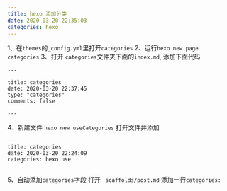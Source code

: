 ```yaml
---
title: hexo 添加分类
date: 2020-03-20 22:35:03
categories: hexo
---
```


1、在`themes`的`_config.yml`里打开`categories`
2、运行`hexo new page categories`
3、打开 `categories`文件夹下面的`index.md`, 添加下面代码
```
---

title: categories
date: 2020-03-20 22:37:45
type: "categories"
comments: false

---
```

4、新建文件 `hexo new useCategories`
打开文件并添加
```
---
title: categories
date: 2020-03-20 22:24:09
categories: hexo use
---
```

5、自动添加`categories`字段
打开 ` scaffolds/post.md`
添加一行`categories:`
